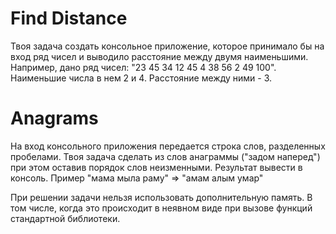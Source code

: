 # Find Distance
Твоя задача создать консольное приложение, которое принимало бы на вход ряд чисел и выводило расстояние между двумя наименьшими. Например, дано ряд чисел: "23 45 34 12 45 4 38 56 2 49 100". Наименьшие числа в нем 2 и 4. Расстояние между ними - 3.

# Anagrams
На вход консольного приложения передается строка слов, разделенных пробелами. Твоя задача сделать из слов анаграммы ("задом наперед") при этом оставив порядок слов неизменными. Результат вывести в консоль. Пример "мама мыла раму" => "амам алым умар"

При решении задачи нельзя использовать дополнительную память. В том числе, когда это происходит в неявном виде при вызове функций стандартной библиотеки.
